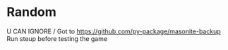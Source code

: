 # Random
U CAN IGNORE /
Got to https://github.com/py-package/masonite-backup 
Run steup before testing the game
